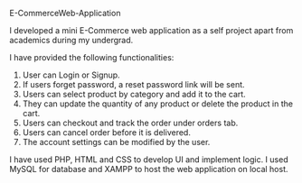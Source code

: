 E-CommerceWeb-Application

I developed a mini E-Commerce web application as a self project apart from academics during my undergrad.

I have provided the following functionalities:
1. User can Login or Signup.
2. If users forget password, a reset password link will be sent.
3. Users can select product by category and add it to the cart.
4. They can update the quantity of any product or delete the product in the cart.
5. Users can checkout and track the order under orders tab.
6. Users can cancel order before it is delivered.
7. The account settings can be modified by the user.

I have used PHP, HTML and CSS to develop UI and implement logic.
I used MySQL for database and XAMPP to host the web application on local host. 
